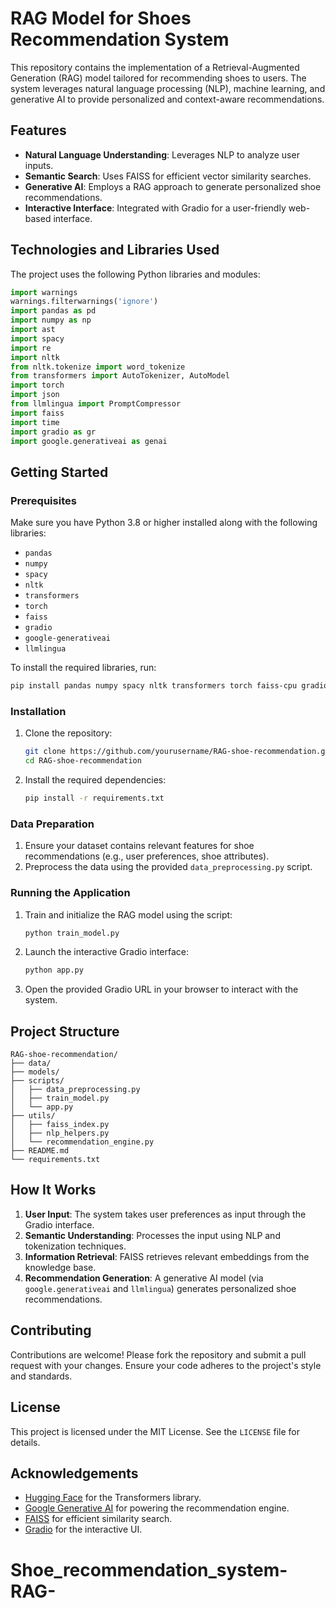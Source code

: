 # RAG Model for Shoes Recommendation System

This repository contains the implementation of a Retrieval-Augmented Generation (RAG) model tailored for recommending shoes to users. The system leverages natural language processing (NLP), machine learning, and generative AI to provide personalized and context-aware recommendations.

## Features
- **Natural Language Understanding**: Leverages NLP to analyze user inputs.
- **Semantic Search**: Uses FAISS for efficient vector similarity searches.
- **Generative AI**: Employs a RAG approach to generate personalized shoe recommendations.
- **Interactive Interface**: Integrated with Gradio for a user-friendly web-based interface.

## Technologies and Libraries Used
The project uses the following Python libraries and modules:

```python
import warnings
warnings.filterwarnings('ignore')
import pandas as pd
import numpy as np
import ast
import spacy
import re
import nltk
from nltk.tokenize import word_tokenize
from transformers import AutoTokenizer, AutoModel
import torch
import json
from llmlingua import PromptCompressor
import faiss
import time
import gradio as gr
import google.generativeai as genai
```

## Getting Started

### Prerequisites
Make sure you have Python 3.8 or higher installed along with the following libraries:
- `pandas`
- `numpy`
- `spacy`
- `nltk`
- `transformers`
- `torch`
- `faiss`
- `gradio`
- `google-generativeai`
- `llmlingua`

To install the required libraries, run:
```bash
pip install pandas numpy spacy nltk transformers torch faiss-cpu gradio google-generativeai llmlingua
```

### Installation
1. Clone the repository:
   ```bash
   git clone https://github.com/yourusername/RAG-shoe-recommendation.git
   cd RAG-shoe-recommendation
   ```
2. Install the required dependencies:
   ```bash
   pip install -r requirements.txt
   ```

### Data Preparation
1. Ensure your dataset contains relevant features for shoe recommendations (e.g., user preferences, shoe attributes).
2. Preprocess the data using the provided `data_preprocessing.py` script.

### Running the Application
1. Train and initialize the RAG model using the script:
   ```bash
   python train_model.py
   ```
2. Launch the interactive Gradio interface:
   ```bash
   python app.py
   ```
3. Open the provided Gradio URL in your browser to interact with the system.

## Project Structure
```
RAG-shoe-recommendation/
├── data/
├── models/
├── scripts/
│   ├── data_preprocessing.py
│   ├── train_model.py
│   └── app.py
├── utils/
│   ├── faiss_index.py
│   ├── nlp_helpers.py
│   └── recommendation_engine.py
├── README.md
└── requirements.txt
```

## How It Works
1. **User Input**: The system takes user preferences as input through the Gradio interface.
2. **Semantic Understanding**: Processes the input using NLP and tokenization techniques.
3. **Information Retrieval**: FAISS retrieves relevant embeddings from the knowledge base.
4. **Recommendation Generation**: A generative AI model (via `google.generativeai` and `llmlingua`) generates personalized shoe recommendations.

## Contributing
Contributions are welcome! Please fork the repository and submit a pull request with your changes. Ensure your code adheres to the project's style and standards.

## License
This project is licensed under the MIT License. See the `LICENSE` file for details.

## Acknowledgements
- [Hugging Face](https://huggingface.co/) for the Transformers library.
- [Google Generative AI](https://ai.google/) for powering the recommendation engine.
- [FAISS](https://faiss.ai/) for efficient similarity search.
- [Gradio](https://gradio.app/) for the interactive UI.
# Shoe_recommendation_system-RAG-
